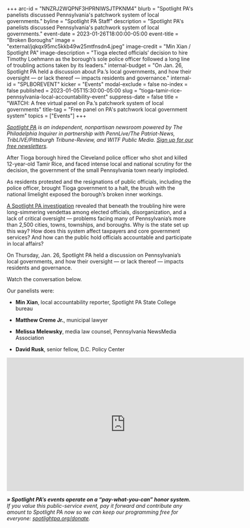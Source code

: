 +++
arc-id = "NNZRJ2WQPNF3HPRNIWSJTPKNM4"
blurb = "Spotlight PA's panelists discussed Pennsylvania's patchwork system of local governments."
byline = "Spotlight PA Staff"
description = "Spotlight PA's panelists discussed Pennsylvania's patchwork system of local governments."
event-date = 2023-01-26T18:00:00-05:00
event-title = "Broken Boroughs"
image = "external/jqkqx95mc5kkb49w25mtfnsdn4.jpeg"
image-credit = "Min Xian / Spotlight PA"
image-description = "Tioga elected officials’ decision to hire Timothy Loehmann as the borough’s sole police officer followed a long line of troubling actions taken by its leaders."
internal-budget = "On Jan. 26, Spotlight PA held a discussion about Pa.’s local governments, and how their oversight — or lack thereof — impacts residents and governance."
internal-id = "SPLBOREVENT"
kicker = "Events"
modal-exclude = false
no-index = false
published = 2023-01-05T15:30:00-05:00
slug = "tioga-tamir-rice-pennsylvania-local-accountability-event"
suppress-date = false
title = "WATCH: A free virtual panel on Pa.’s patchwork system of local governments"
title-tag = "Free panel on PA's patchwork local government system"
topics = ["Events"]
+++

<a href="https://www.spotlightpa.org/"><i>Spotlight PA</i></a><i> is an independent, nonpartisan newsroom powered by The Philadelphia Inquirer in partnership with PennLive/The Patriot-News, TribLIVE/Pittsburgh Tribune-Review, and WITF Public Media. </i><a href="https://www.spotlightpa.org/newsletters"><i>Sign up for our free newsletters</i></a><i>.</i>

After Tioga borough hired the Cleveland police officer who shot and killed 12-year-old Tamir Rice, and faced intense local and national scrutiny for the decision, the government of the small Pennsylvania town nearly imploded.

As residents protested and the resignations of public officials, including the police officer, brought Tioga government to a halt, the brush with the national limelight exposed the borough’s broken inner workings.

<a href="https://www.spotlightpa.org/statecollege/2022/12/tamir-rice-timothy-loehmann-police-tioga-pa-pennsylvania/">A Spotlight PA investigation</a> revealed that beneath the troubling hire were long-simmering vendettas among elected officials, disorganization, and a lack of critical oversight — problems facing many of Pennsylvania’s more than 2,500 cities, towns, townships, and boroughs. Why is the state set up this way? How does this system affect taxpayers and core government services? And how can the public hold officials accountable and participate in local affairs?

On Thursday, Jan. 26, Spotlight PA held a discussion on Pennsylvania’s local governments, and how their oversight — or lack thereof — impacts residents and governance.

Watch the conversation below.

Our panelists were:

- <b>Min Xian</b>, local accountability reporter, Spotlight PA State College bureau

- <b>Matthew Creme Jr.</b>, municipal lawyer

- <b>Melissa Melewsky</b>, media law counsel, Pennsylvania NewsMedia Association

- <b>David Rusk</b>, senior fellow, D.C. Policy Center

<iframe src="https://player.vimeo.com/video/793387652?h=3629934556" width="640" height="360" frameborder="0" allow="autoplay; fullscreen; picture-in-picture" allowfullscreen></iframe>

<i><b>» Spotlight PA’s events operate on a “pay-what-you-can” honor system.</b></i><i> If you value this public-service event, pay it forward and contribute any amount to Spotlight PA now so we can keep our programming free for everyone: </i><a href="https://www.spotlightpa.org/donate"><i>spotlightpa.org/donate</i></a><i>.</i>
